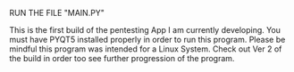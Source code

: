 RUN THE FILE "MAIN.PY"

This is the first build of the pentesting App I am currently developing. You must have PYQT5 installed properly in order to run this program. Please 
be mindful this program was intended for a Linux System. Check out Ver 2 of the build in order too see further progression of the program.

